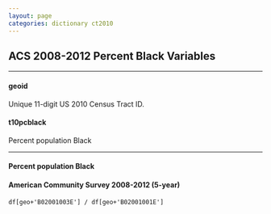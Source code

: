 ```yaml
---
layout: page
categories: dictionary ct2010
---
```


## ACS 2008-2012 Percent Black Variables

---

#### **geoid**
Unique 11-digit US 2010 Census Tract ID.


#### **t10pcblack**
Percent population Black

---
#### Percent population Black#### American Community Survey 2008-2012 (5-year)	df[geo+'B02001003E'] / df[geo+'B02001001E']